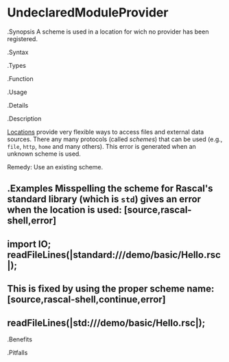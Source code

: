 # UndeclaredModuleProvider

.Synopsis
A scheme is used in a location for wich no provider has been registered.

.Syntax

.Types

.Function
       
.Usage

.Details

.Description

[Locations]((Rascal:Values-Location)) provide very flexible ways to access files and external data sources.
There any many protocols (called _schemes_) that can be used (e.g., `file`, `http`, `home` and many others).
This error is generated when an unknown scheme is used.

Remedy: Use an existing scheme.

.Examples
Misspelling the scheme for Rascal's standard library (which is `std`) gives an error when the location is used:
[source,rascal-shell,error]
----
import IO;
readFileLines(|standard:///demo/basic/Hello.rsc|);
----
This is fixed by using the proper scheme name:
[source,rascal-shell,continue,error]
----
readFileLines(|std:///demo/basic/Hello.rsc|);
----

.Benefits

.Pitfalls

